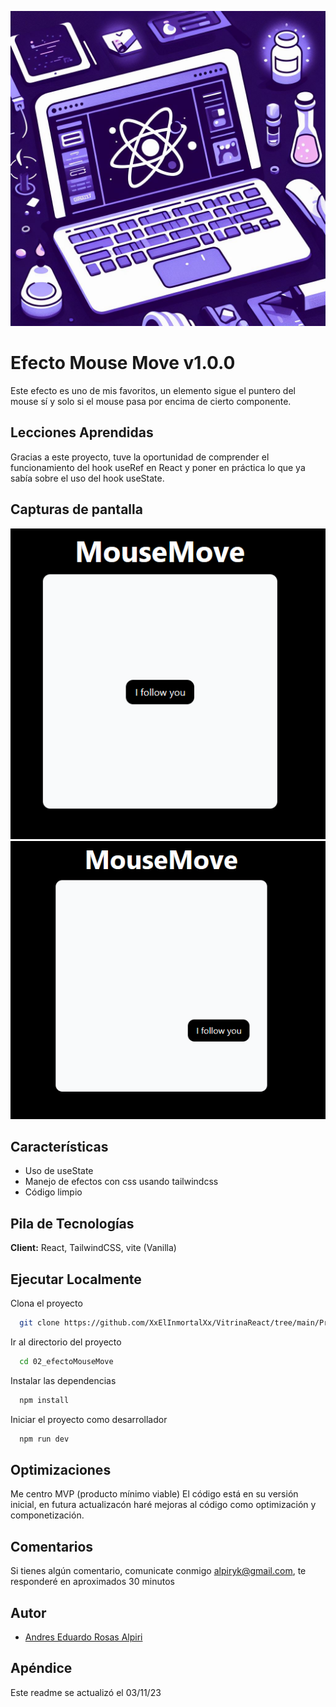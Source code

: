 ![Logo](../../logovitrinareact.jpg)


# Efecto Mouse Move v1.0.0

Este efecto es uno de mis favoritos, un elemento sigue el puntero del mouse sí y solo si el mouse pasa por encima de cierto componente.

## Lecciones Aprendidas

Gracias a este proyecto, tuve la oportunidad de comprender el funcionamiento del hook useRef en React y poner en práctica lo que ya sabía sobre el uso del hook useState.

## Capturas de pantalla

![App Screenshot](./sourceReadme/mousemove.png 'Al iniciar')
![App Screenshot](./sourceReadme/mousemove2.png 'Cuando el cursor pasa por la caja blanca, lo sigue el componente I follow you')


## Características

- Uso de useState
- Manejo de efectos con css usando tailwindcss
- Código limpio


## Pila de Tecnologías

**Client:** React, TailwindCSS, vite (Vanilla)

## Ejecutar Localmente

Clona el proyecto

```bash
  git clone https://github.com/XxElInmortalXx/VitrinaReact/tree/main/Proyectos/02_efectoMouseMove
```

Ir al directorio del proyecto

```bash
  cd 02_efectoMouseMove
```

Instalar las dependencias

```bash
  npm install
```

Iniciar el proyecto como desarrollador

```bash
  npm run dev
```

## Optimizaciones

Me centro MVP (producto mínimo viable) El código está en su versión inicial, en futura actualizacón haré mejoras al código como optimización y componetización.

## Comentarios

Si tienes algún comentario, comunicate conmigo alpiryk@gmail.com, te responderé en aproximados 30 minutos

## Autor

- [Andres Eduardo Rosas Alpiri](https://github.com/XxElInmortalXx)

## Apéndice

Este readme se actualizó el 03/11/23


